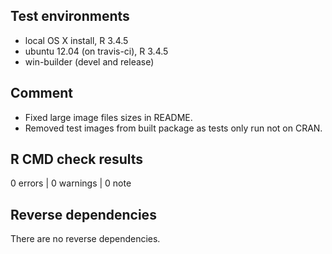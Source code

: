 
## Test environments

* local OS X install, R 3.4.5
* ubuntu 12.04 (on travis-ci), R 3.4.5
* win-builder (devel and release)

## Comment

- Fixed large image files sizes in README.
- Removed test images from built package as tests only run not on CRAN.

## R CMD check results

0 errors | 0 warnings | 0 note


## Reverse dependencies

There are no reverse dependencies.

